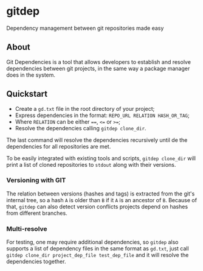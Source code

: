 # gitdep
Dependency management between git repositories made easy

## About
Git Dependencies is a tool that allows developers to establish and resolve dependencies between git projects, in the same way a package manager does in the system.

## Quickstart

- Create a `gd.txt` file in the root directory of your project;
- Express dependencies in the format: `REPO_URL RELATION HASH_OR_TAG`;
- Where `RELATION` can be either `==`, `<=` or `>=`;
- Resolve the dependencies calling `gitdep clone_dir`.

The last command will resolve the dependencies recursively until de the dependencies for all repositories are met.

To be easily integrated with existing tools and scripts, `gitdep clone_dir` will print a list of cloned repositories to `stdout` along with their versions.

### Versioning with GIT

The relation between versions (hashes and tags) is extracted from the git's internal tree, so a hash `A` is older than `B` if it `A` is an ancestor of `B`. Because of that, `gitdep` can also detect version conflicts projects depend on hashes from different branches.

### Multi-resolve

For testing, one may require additional dependencies, so `gitdep` also supports a list of dependency files in the same format as `gd.txt`, just call `gitdep clone_dir project_dep_file test_dep_file` and it will resolve the dependencies together.
